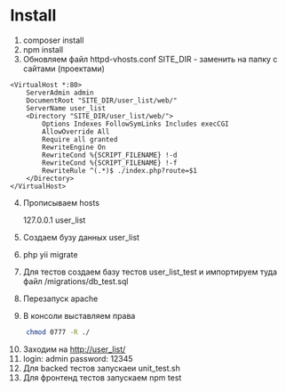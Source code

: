 Install
============================

1) composer install
2) npm install
3) Обновляем файл httpd-vhosts.conf
    SITE_DIR - заменить на папку с сайтами (проектами) 
    
```apacheconfig
<VirtualHost *:80>
    ServerAdmin admin
    DocumentRoot "SITE_DIR/user_list/web/"
    ServerName user_list
    <Directory "SITE_DIR/user_list/web/">
        Options Indexes FollowSymLinks Includes execCGI
        AllowOverride All
        Require all granted
        RewriteEngine On
        RewriteCond %{SCRIPT_FILENAME} !-d
        RewriteCond %{SCRIPT_FILENAME} !-f
        RewriteRule ^(.*)$ ./index.php?route=$1
    </Directory>
</VirtualHost>
```

4) Прописываем hosts

    127.0.0.1 user_list
    
5) Создаем бузу данных user_list
6) php yii migrate
7) Для тестов создаем базу тестов user_list_test и импортируем туда файл /migrations/db_test.sql
8) Перезапуск apache
9) В консоли выставляем права


```bash
    chmod 0777 -R ./
```

10) Заходим на [http://user_list/](http://user_list/)
11) login: admin password: 12345
12) Для backed тестов запускаеи unit_test.sh
13) Для фронтенд тестов запускаем npm test